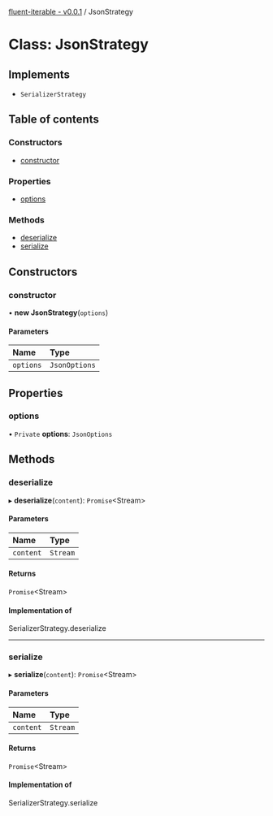 [fluent-iterable - v0.0.1](../README.md) / JsonStrategy

# Class: JsonStrategy

## Implements

- `SerializerStrategy`

## Table of contents

### Constructors

- [constructor](jsonstrategy.md#constructor)

### Properties

- [options](jsonstrategy.md#options)

### Methods

- [deserialize](jsonstrategy.md#deserialize)
- [serialize](jsonstrategy.md#serialize)

## Constructors

### constructor

• **new JsonStrategy**(`options`)

#### Parameters

| Name | Type |
| :------ | :------ |
| `options` | `JsonOptions` |

## Properties

### options

• `Private` **options**: `JsonOptions`

## Methods

### deserialize

▸ **deserialize**(`content`): `Promise`<Stream\>

#### Parameters

| Name | Type |
| :------ | :------ |
| `content` | `Stream` |

#### Returns

`Promise`<Stream\>

#### Implementation of

SerializerStrategy.deserialize

___

### serialize

▸ **serialize**(`content`): `Promise`<Stream\>

#### Parameters

| Name | Type |
| :------ | :------ |
| `content` | `Stream` |

#### Returns

`Promise`<Stream\>

#### Implementation of

SerializerStrategy.serialize
